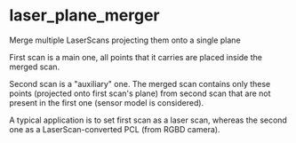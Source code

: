 # laser_plane_merger
Merge multiple LaserScans projecting them onto a single plane


First scan is a main one, all points that it carries are placed inside the merged scan.

Second scan is a "auxiliary" one. The merged scan contains only these points (projected onto first scan's plane) from second scan that are not present in the first one (sensor model is considered).

A typical application is to set first scan as a laser scan, whereas the second one as a LaserScan-converted PCL (from RGBD camera).
